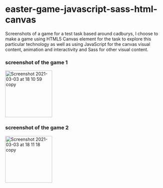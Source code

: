 # easter-game-javascript-sass-html-canvas

Screenshots of a game for a test task based around cadburys, I choose to make a game using HTML5 Canvas element for the task to explore this particular technology as well as using JavaScript for the canvas visual content, animation and interactivity and Sass for other visual content.  

### screenshot of the game 1
<img width="150" alt="Screenshot 2021-03-03 at 18 10 59 copy" src="https://user-images.githubusercontent.com/57684147/109855482-3ac2b980-7c50-11eb-8509-2b3e6bb45d44.png">


### screenshot of the game 2
<img width="150" alt="Screenshot 2021-03-03 at 18 11 18 copy" src="https://user-images.githubusercontent.com/57684147/109855797-a2790480-7c50-11eb-9431-f3ee8e4f4360.png">




